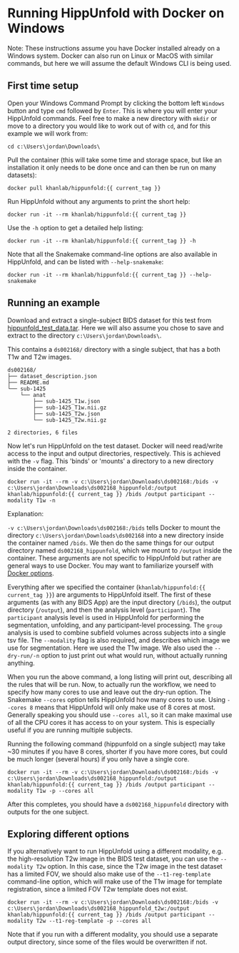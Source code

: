 # Running HippUnfold with Docker on Windows

Note: These instructions assume you have Docker installed already on a Windows system. Docker can also run on Linux or MacOS with similar commands, but here we will assume the default Windows CLI is being used.

## First time setup

Open your Windows Command Prompt by clicking the bottom left `Windows` button and type `cmd` followed by `Enter`. This is where you will enter your HippUnfold commands. Feel free to make a new directory with `mkdir` or move to a directory you would like to work out of with `cd`, and for this example we will work from:

    cd c:\Users\jordan\Downloads\

Pull the container (this will take some time and storage space, but like an installation it only needs to be done once and can then be run on many datasets):

    docker pull khanlab/hippunfold:{{ current_tag }}

Run HippUnfold without any arguments to print the short help:

    docker run -it --rm khanlab/hippunfold:{{ current_tag }}    

Use the `-h` option to get a detailed help listing:

    docker run -it --rm khanlab/hippunfold:{{ current_tag }} -h

Note that all the Snakemake command-line options are also available in
HippUnfold, and can be listed with `--help-snakemake`:

    docker run -it --rm khanlab/hippunfold:{{ current_tag }} --help-snakemake

## Running an example

Download and extract a single-subject BIDS dataset for this test from [hippunfold_test_data.tar](https://www.dropbox.com/s/mdbmpmmq6fi8sk0/hippunfold_test_data.tar). Here we will also assume you chose to save and extract to the directory `c:\Users\jordan\Downloads\`.

This contains a `ds002168/` directory with a single subject, that has a both T1w and T2w images. 

```
ds002168/
├── dataset_description.json
├── README.md
└── sub-1425
    └── anat
        ├── sub-1425_T1w.json
        ├── sub-1425_T1w.nii.gz
        ├── sub-1425_T2w.json
        └── sub-1425_T2w.nii.gz

2 directories, 6 files
```

Now let's run HippUnfold on the test dataset. Docker will need read/write access to the input and output directories, respectively. This is achieved with the `-v` flag. This 'binds' or 'mounts' a directory to a new directory inside the container.

    docker run -it --rm -v c:\Users\jordan\Downloads\ds002168:/bids -v c:\Users\jordan\Downloads\ds002168_hippunfold:/output khanlab/hippunfold:{{ current_tag }} /bids /output participant --modality T1w -n

Explanation: 

`-v c:\Users\jordan\Downloads\ds002168:/bids` tells Docker to mount the directory `c:\Users\jordan\Downloads\ds002168` into a new directory inside the container named `/bids`. We then do the same things for our output directory named `ds002168_hippunfold`, which we mount to `/output` inside the container. These arguments are not specific to HippUnfold but rather are general ways to use Docker. You may want to familiarize yourself with [Docker options](https://docs.docker.com/engine/reference/run/).

Everything after we specified the container (`khanlab/hippunfold:{{ current_tag }}`) are arguments to HippUnfold itself. The first of these arguments (as with any BIDS App) are the input directory (`/bids`), the output directory (`/output`), and then the analysis level (`participant`). The `participant` analysis 
level is used in HippUnfold for performing the segmentation, unfolding, and any
participant-level processing. The `group` analysis is used to combine subfield volumes
across subjects into a single tsv file.  The `--modality` flag is also required, and describes which image we use for segmentation. Here we used the T1w image. We also used the `--dry-run/-n`  option to just print out what would run, without actually running anything.

When you run the above command, a long listing will print out, describing all the rules that 
will be run. Now, to actually run the workflow, we need to specify how many cores to use and leave out
the dry-run option.  The Snakemake `--cores` option tells HippUnfold how many cores to use.
 Using `--cores 8` means that HippUnfold will only make use of 8 cores at most. Generally speaking 
you should use `--cores all`,  so it can make maximal use of all the CPU cores it has access to on your system. This is especially 
useful if you are running multiple subjects. 

Running the following command (hippunfold on a single subject) may take ~30 minutes if you have 8 cores, shorter if you have more 
cores, but could be much longer (several hours) if you only have a single core.

    docker run -it --rm -v c:\Users\jordan\Downloads\ds002168:/bids -v c:\Users\jordan\Downloads\ds002168_hippunfold:/output khanlab/hippunfold:{{ current_tag }} /bids /output participant --modality T1w -p --cores all

After this completes, you should have a `ds002168_hippunfold` directory with outputs for the one subject.

## Exploring different options

If you alternatively want to run HippUnfold using a different modality, e.g. the high-resolution T2w image
in the BIDS test dataset, you can use the `--modality T2w` option. In this case, since the T2w image in the 
test dataset has a limited FOV, we should also make use of the `--t1-reg-template` command-line option,
which will make use of the T1w image for template registration, since a limited FOV T2w template does not exist.

    docker run -it --rm -v c:\Users\jordan\Downloads\ds002168:/bids -v c:\Users\jordan\Downloads\ds002168_hippunfold_t2w:/output khanlab/hippunfold:{{ current_tag }} /bids /output participant --modality T2w --t1-reg-template -p --cores all

Note that if you run with a different modality, you should use a separate output directory, since some of the files 
would be overwritten if not.



